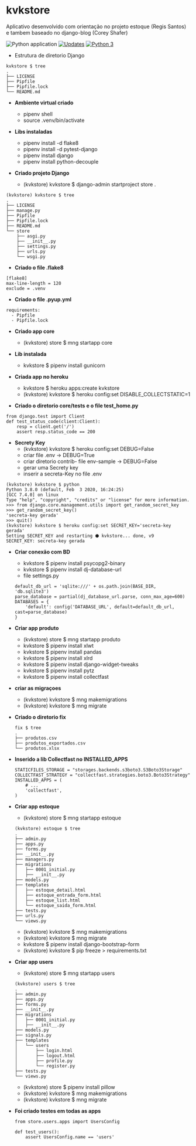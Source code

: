 # kvkstore

Aplicativo desenvolvido com orientação no projeto estoque (Regis Santos) e tambem baseado no django-blog (Corey Shafer)

![Python application](https://github.com/jlplautz/kvkstore/workflows/Python%20application/badge.svg)
[![Updates](https://pyup.io/repos/github/jlplautz/kvkstore/shield.svg)](https://pyup.io/repos/github/jlplautz/kvkstore/)
[![Python 3](https://pyup.io/repos/github/jlplautz/kvkstore/python-3-shield.svg)](https://pyup.io/repos/github/jlplautz/kvkstore/)

- Estrutura de diretorio Django
```
kvkstore $ tree
.
├── LICENSE
├── Pipfile
├── Pipfile.lock
└── README.md
```

- **Ambiente virtual criado** 
  - pipenv shell
  - source .venv/bin/activate

- **Libs instaladas** 
  - pipenv install -d flake8
  - pipenv install -d pytest-django
  - pipenv install django
  - pipenv install python-decouple

- **Criado projeto Django** 
  - (kvkstore) kvkstore $ django-admin startproject store .
```
(kvkstore) kvkstore $ tree
.
├── LICENSE
├── manage.py
├── Pipfile
├── Pipfile.lock
├── README.md
└── store
    ├── asgi.py
    ├── __init__.py
    ├── settings.py
    ├── urls.py
    └── wsgi.py
```

- **Criado o file .flake8**
```
[flake8]
max-line-length = 120
exclude = .venv
```

- **Criado o file .pyup.yml**

```
requirements:
  - Pipfile
  - Pipfile.lock
```

- **Criado app core**
  - (kvkstore) store $ mng startapp core

- **Lib instalada** 
  - kvkstore $ pipenv install gunicorn


- **Criada app no heroku** 
  - kvkstore $ heroku apps:create kvkstore
  - (kvkstore) kvkstore $ heroku config:set DISABLE_COLLECTSTATIC=1


- **Criado o diretorio core/tests e o file test_home.py** 
```
from django.test import Client
def test_status_code(client:Client):
    resp = client.get('/')
    assert resp.status_code == 200
```

- **Secrety Key**
  - (kvkstore) kvkstore $ heroku config:set DEBUG=False
  - criar file .env -> DEBUG=True
  - criar diretorio contrib- file env-sample -> DEBUG=False
  - gerar uma Secrety key 
  - inserir a secreta-Key no file .env
```
(kvkstore) kvkstore $ python
Python 3.8.0 (default, Feb  3 2020, 16:24:25) 
[GCC 7.4.0] on linux
Type "help", "copyright", "credits" or "license" for more information.
>>> from django.core.management.utils import get_random_secret_key
>>> get_random_secret_key()
'secreta-key gerada'
>>> quit()
(kvkstore) kvkstore $ heroku config:set SECRET_KEY='secreta-key gerada'
Setting SECRET_KEY and restarting ⬢ kvkstore... done, v9
SECRET_KEY: secreta-key gerada
```

- **Criar conexão com BD**
  - kvkstore $ pipenv install psycopg2-binary
  - kvkstore $ pipenv install dj-database-url
  - file settings.py
  ```
  default_db_url = 'sqlite:///' + os.path.join(BASE_DIR, 'db.sqlite3')
  parse_database = partial(dj_database_url.parse, conn_max_age=600)
  DATABASES = {
      'default': config('DATABASE_URL', default=default_db_url, cast=parse_database)
  }
  ```

- **Criar app produto**
  - (kvkstore) store $ mng startapp produto
  - kvkstore $ pipenv install xlwt
  - kvkstore $ pipenv install pandas
  - kvkstore $ pipenv install xlrd
  - kvkstore $ pipenv install django-widget-tweaks
  - kvkstore $ pipenv install pytz
  - kvkstore $ pipenv install collectfast

- **criar as migraçoes**
  - (kvkstore) kvkstore $ mng makemigrations
  - (kvkstore) kvkstore $ mng migrate

- **Criado o diretorio fix**
  ```
  fix $ tree
  .
  ├── produtos.csv
  ├── produtos_exportados.csv
  └── produtos.xlsx
  ```
  
- **Inserido a lib Collectfast no INSTALLED_APPS**
  ```
  STATICFILES_STORAGE = "storages.backends.s3boto3.S3Boto3Storage"
  COLLECTFAST_STRATEGY = "collectfast.strategies.boto3.Boto3Strategy"
  INSTALLED_APPS = (
      # ...
      'collectfast',
  )
  ```
  
- **Criar app estoque**
  - (kvkstore) store $ mng startapp estoque
  ```
  (kvkstore) estoque $ tree
  .
  ├── admin.py
  ├── apps.py
  ├── forms.py
  ├── __init__.py
  ├── managers.py
  ├── migrations
  │   ├── 0001_initial.py
  │   ├── __init__.py
  ├── models.py
  ├── templates
  │   ├── estoque_detail.html
  │   ├── estoque_entrada_form.html
  │   ├── estoque_list.html
  │   └── estoque_saida_form.html
  ├── tests.py
  ├── urls.py
  └── views.py
  ```
  - (kvkstore) kvkstore $ mng makemigrations
  - (kvkstore) kvkstore $ mng migrate
  - kvkstore $ pipenv install django-bootstrap-form
  - (kvkstore) kvkstore $ pip freeze > requirements.txt


- **Criar app users**
  - (kvkstore) store $ mng startapp users
  ```
  (kvkstore) users $ tree
  .
  ├── admin.py
  ├── apps.py
  ├── forms.py
  ├── __init__.py
  ├── migrations
  │   ├── 0001_initial.py
  │   ├── __init__.py
  ├── models.py
  ├── signals.py
  ├── templates
  │   └── users
  │       ├── login.html
  │       ├── logout.html
  │       ├── profile.py
  │       └── register.py
  ├── tests.py
  └── views.py
  ```
  - (kvkstore) store $ pipenv install pillow
  - (kvkstore) kvkstore $ mng makemigrations
  - (kvkstore) kvkstore $ mng migrate

- **Foi criado testes em todas as apps**
  ```
  from store.users.apps import UsersConfig

  def test_users():
      assert UsersConfig.name == 'users'
  ```
  
  




